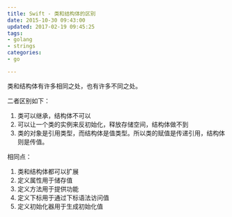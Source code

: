 ```yaml
---
title: Swift - 类和结构体的区别
date: 2015-10-30 09:43:00
updated: 2017-02-19 09:45:25
tags: 
- golang
- strings
categories: 
- go

---
```

类和结构体有许多相同之处，也有许多不同之处。

二者区别如下：

 1. 类可以继承，结构体不可以
 2. 可以让一个类的实例来反初始化，释放存储空间，结构体做不到
 3. 类的对象是引用类型，而结构体是值类型。所以类的赋值是传递引用，结构体则是传值。

相同点：


<!--more-->


 1. 类和结构体都可以扩展
 2. 定义属性用于储存值
 3. 定义方法用于提供功能
 4. 定义下标用于通过下标语法访问值
 5. 定义初始化器用于生成初始化值
